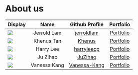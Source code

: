 # About us

Display | Name | Github Profile | Portfolio
---|:---:|:---:|:---:
![](https://avatars3.githubusercontent.com/u/60382285?s=400) | Jerrold Lam |  [jerroldlam](https://github.com/jerroldlam "Github User Profile") | [Portfolio](team/Lam.md)
![](https://avatars3.githubusercontent.com/u/56764814?s=100) | Khenus Tan |  [Khenus](https://github.com/Khenus "Github User Profile") | [Portfolio](team/Khenus.md)
![](https://avatars3.githubusercontent.com/u/60414537?s=100) | Harry Lee |  [harryleecp](https://github.com/harryleecp "Github User Profile") | [Portfolio](team/Harry.md)
![](https://avatars3.githubusercontent.com/u/57383789?s=100) | Ju Zihao |  [JuZihao](https://github.com/JuZihao "Github User Profile") | [Portfolio](team/Zihao.md)
![](https://avatars3.githubusercontent.com/u/49282734?s=400) | Vanessa Kang |  [Vanessa-Kang](https://github.com/vanessa-kang "Github User Profile") | [Portfolio](team/Vanessa.md)
